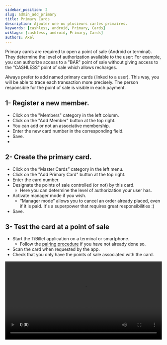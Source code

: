 ```yaml
---
sidebar_position: 2
slug: admin_add_primary
title: Primary Cards
description: Ajouter une ou plusieurs cartes primaires.
keywords: [cashless, android, Primary, Cards]
wiktags: [cashless, android, Primary, Cards]
authors: Axel
---
```


Primary cards are required to open a point of sale (Android or terminal). They determine the level 
of authorization available to the user: For example, you can authorize access to a "BAR" 
point of sale without giving access to the "CASHLESS" point of sale which allows recharges.

Always prefer to add named primary cards (linked to a user). This way, you will be able to trace each transaction more precisely.
The person responsible for the point of sale is visible in each payment.

## 1- Register a new member.

- Click on the "Members" category in the left column.
- Click on the "Add Member" button at the top right.
- You can add or not an associative membership.
- Enter the new card number in the corresponding field.
- Save.
- 
## 2- Create the primary card.

- Click on the “Master Cards” category in the left menu.
- Click on the "Add Primary Card" button at the top right.
- Enter the card number.
- Designate the points of sale controlled (or not) by this card.
     - Here you can determine the level of authorization your user has.
- Activate manager mode if you wish.
     - “Manager mode” allows you to cancel an order already placed, even if it is paid. It's a superpower that requires great responsibilities :)
- Save.

## 3- Test the card at a point of sale

- Start the TiBillet application on a terminal or smartphone.
     - Follow the [pairing procedure](/docs/User/Cashless/android) if you have not already done so.
- Scan the card when requested by the app.
- Check that you only have the points of sale associated with the card.

<video width="100%" controls src="/img/CartePrimaire.mp4"></video>
